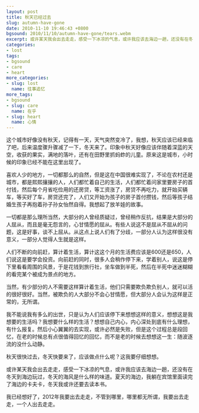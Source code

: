 ```yaml
---
layout: post
title: 秋天已经过去
slug: autumn-have-gone
date: 2010-11-10 19:46:43 +0800
bgsound: 2010/11/10/autumn-have-gone/tears.webm
excerpt: 或许某天我会出去走走，感受一下冰凉的气息，或许我应该去海边一趟，还没有在冬天到海边玩过，冬天的海风是什么样的味道。夏天的海边，我躺在宾馆里面读完了海边的卡夫卡，冬天我或许还要去读本书。我已经想好了，2012年我要出去走走，不管到哪里，哪里都无所谓，我要出去走走，一个人出去走走。
categories:
- lost
tags:
- bgsound
- care
- heart
more_categories:
- slug: lost
  name: 往事追忆
more_tags:
- bgsound
- slug: care
  name: 在乎
- slug: heart
  name: 心情
---
```


这个城市好像没有秋天，记得有一天，天气突然变冷了，我想，秋天应该已经来临了吧，后来温度骤升骤减了一下，冬天来了。印象中秋天好像应该伴随着深蓝的天空，收获的果实，满地的落叶，还有在田野里抓蚂蚱的儿童。原来这是城市，小时候的印象已经不能在这里出现了。

喜欢人少的地方，一切都那么的自然，但是这在中国很难实现了，不论在农村还是城市，都是熙熙攘攘的人，人们都忙着自己的生活，人们都忙着问家里要房子的首付钱，然后每个月省吃俭用的还房贷，等工资涨了，房贷不再吃力，就开始买辆车，等买好了车，房贷还完了，人们又开始为孩子的房子首付攒钱，然后等孩子结婚生孩子再抱着孙子孙女怡然自得。我想起了放羊娃的故事。

一切都是那么理所当然，大部分的人曾经质疑过，曾经稍作反抗，结果是大部分的人屈从，而且是毫无怨言的，心甘情愿的屈从。有些人说这不是屈从不屈从的问题，这是好事，谈不上屈从。从这点上说人们有了分歧，一部分人认为这样很没有意义，一部分人觉得人生就是这样。

人们不断的向前赶，算计着生活，算计这这个月的生活费应该是600还是650，人们说这是要学会投资。向前赶的同时，很多人会稍作停下来，学着别人，说这是停下里看看周围的风景，于是花钱到旅行社，坐车做到半死，然后在半死中迷迷糊糊的看完某个被成为景点的地方。

当然，有少部分的人不需要这样算计着生活，他们只需要欺负欺负别人，就可以活的很好很好。当然，被欺负的人大部分不会心甘情愿，但大部分人会认为这样是正常的，无所谓。

我不能说我有多么的出世，只是认为人们应该停下来想想这样的意义，想想这是我想要的生活吗？我想要什么样的生活？想想自己内心，内心深处到底有什么理想，有什么报复。然后小心翼翼的去实现，或许必然是失败，但是这个过程总是段回忆，在老的时候总有点很值得回忆的回忆，而不是老的时候去想想这一生：随波逐流的没什么动静。

秋天很快过去，冬天快要来了，应该做点什么呢？这我要仔细想想。

或许某天我会出去走走，感受一下冰凉的气息，或许我应该去海边一趟，还没有在冬天到海边玩过，冬天的海风是什么样的味道。夏天的海边，我躺在宾馆里面读完了海边的卡夫卡，冬天我或许还要去读本书。

我已经想好了，2012年我要出去走走，不管到哪里，哪里都无所谓，我要出去走走，一个人出去走走。
